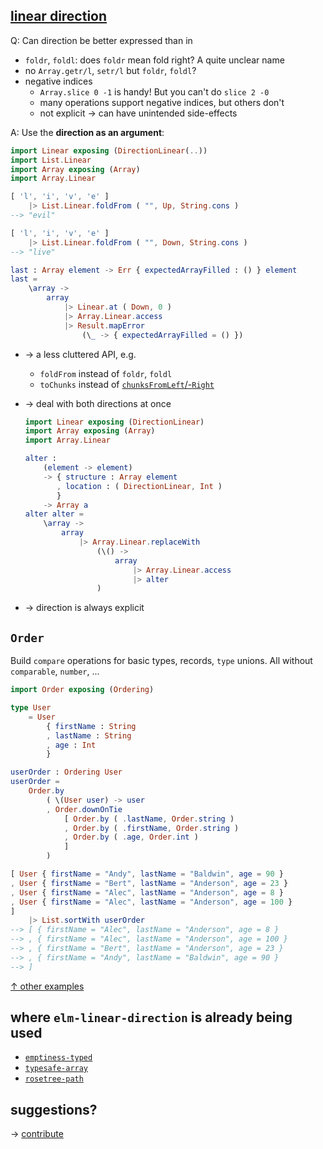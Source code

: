 ## [linear direction](https://dark.elm.dmy.fr/packages/lue-bird/elm-linear-direction/latest/)

Q: Can direction be better expressed than in

  - `foldr`, `foldl`: does `foldr` mean fold right? A quite unclear name
  - no `Array.getr/l`, `setr/l` but `foldr`, `foldl`?
  - negative indices
      - `Array.slice 0 -1` is handy! But you can't do `slice 2 -0`
      - many operations support negative indices, but others don't
      - not explicit → can have unintended side-effects

A: Use the **direction as an argument**:

```elm
import Linear exposing (DirectionLinear(..))
import List.Linear
import Array exposing (Array)
import Array.Linear

[ 'l', 'i', 'v', 'e' ]
    |> List.Linear.foldFrom ( "", Up, String.cons )
--> "evil"

[ 'l', 'i', 'v', 'e' ]
    |> List.Linear.foldFrom ( "", Down, String.cons )
--> "live"

last : Array element -> Err { expectedArrayFilled : () } element
last =
    \array ->
        array
            |> Linear.at ( Down, 0 )
            |> Array.Linear.access
            |> Result.mapError
                (\_ -> { expectedArrayFilled = () })
```

  - → a less cluttered API, e.g.
      - `foldFrom` instead of `foldr`, `foldl`
      - `toChunks` instead of [`chunksFromLeft`/-`Right`](https://package.elm-lang.org/packages/elm-community/list-split/latest/List-Split)

  - → deal with both directions at once

    ```elm
    import Linear exposing (DirectionLinear)
    import Array exposing (Array)
    import Array.Linear

    alter :
        (element -> element)
        -> { structure : Array element
           , location : ( DirectionLinear, Int )
           }
        -> Array a
    alter alter =
        \array ->
            array
                |> Array.Linear.replaceWith
                    (\() ->
                        array
                            |> Array.Linear.access
                            |> alter
                    )
    ```

  - → direction is always explicit

## `Order`

Build `compare` operations for basic types, records, `type` unions.
All without `comparable`, `number`, ...

```elm
import Order exposing (Ordering)

type User
    = User
        { firstName : String
        , lastName : String
        , age : Int
        }

userOrder : Ordering User
userOrder =
    Order.by
        ( \(User user) -> user
        , Order.downOnTie
            [ Order.by ( .lastName, Order.string )
            , Order.by ( .firstName, Order.string )
            , Order.by ( .age, Order.int )
            ]
        )

[ User { firstName = "Andy", lastName = "Baldwin", age = 90 }
, User { firstName = "Bert", lastName = "Anderson", age = 23 }
, User { firstName = "Alec", lastName = "Anderson", age = 8 }
, User { firstName = "Alec", lastName = "Anderson", age = 100 }
]
    |> List.sortWith userOrder
--> [ { firstName = "Alec", lastName = "Anderson", age = 8 }
--> , { firstName = "Alec", lastName = "Anderson", age = 100 }
--> , { firstName = "Bert", lastName = "Anderson", age = 23 }
--> , { firstName = "Andy", lastName = "Baldwin", age = 90 }
--> ]
```

[↑ other examples](https://github.com/lue-bird/elm-linear-direction/blob/master/example/src/Card.elm)

## where `elm-linear-direction` is already being used

  - [`emptiness-typed`](https://dark.elm.dmy.fr/packages/lue-bird/elm-emptiness-typed/latest/)
  - [`typesafe-array`](https://dark.elm.dmy.fr/packages/lue-bird/elm-typesafe-array/latest/)
  - [`rosetree-path`](https://dark.elm.dmy.fr/packages/lue-bird/elm-rosetree-path/latest/)

## suggestions?

→ [contribute](https://github.com/lue-bird/elm-linear-direction/blob/master/contributing.md)
